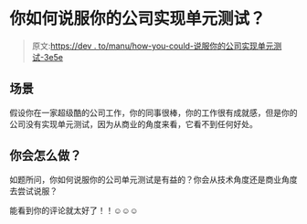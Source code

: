 # 你如何说服你的公司实现单元测试？

> 原文:[https://dev . to/manu/how-you-could-说服你的公司实现单元测试-3e5e](https://dev.to/manu/how-would-you-convince-your-company-to-implement-unit-tests-3e5e)

## 场景

假设你在一家超级酷的公司工作，你的同事很棒，你的工作很有成就感，但是你的公司没有实现单元测试，因为从商业的角度来看，它看不到任何好处。

## 你会怎么做？

如题所问，你如何说服你的公司单元测试是有益的？你会从技术角度还是商业角度去尝试说服？

能看到你的评论就太好了！！☺️☺️☺️